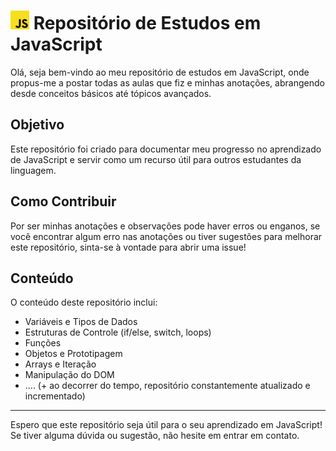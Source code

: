 # <img src="https://raw.githubusercontent.com/voodootikigod/logo.js/master/js.svg" width="30" height="30" alt="JavaScript Logo"> Repositório de Estudos em JavaScript

Olá, seja bem-vindo ao meu repositório de estudos em JavaScript, onde propus-me a postar todas as aulas que fiz e minhas anotações, abrangendo desde conceitos básicos até tópicos avançados.

## Objetivo

Este repositório foi criado para documentar meu progresso no aprendizado de JavaScript e servir como um recurso útil para outros estudantes da linguagem.

## Como Contribuir

Por ser minhas anotações e observações pode haver erros ou enganos, se você encontrar algum erro nas anotações ou tiver sugestões para melhorar este repositório, sinta-se à vontade para abrir uma issue!

## Conteúdo

O conteúdo deste repositório inclui:

- Variáveis e Tipos de Dados
- Estruturas de Controle (if/else, switch, loops)
- Funções
- Objetos e Prototipagem
- Arrays e Iteração
- Manipulação do DOM
- .... (+ ao decorrer do tempo, repositório constantemente atualizado e incrementado)

---

Espero que este repositório seja útil para o seu aprendizado em JavaScript! Se tiver alguma dúvida ou sugestão, não hesite em entrar em contato.
